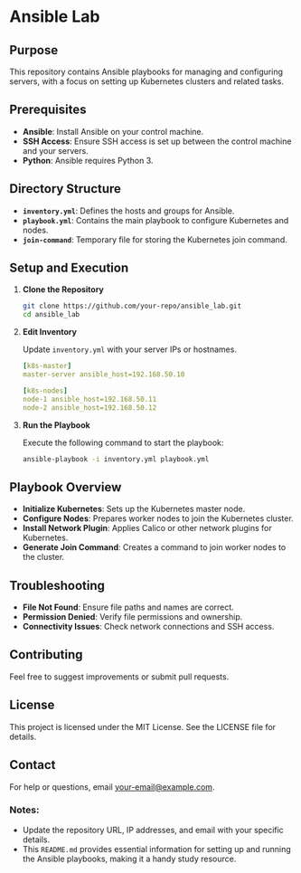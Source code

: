 # Ansible Lab

## Purpose

This repository contains Ansible playbooks for managing and configuring servers, with a focus on setting up Kubernetes clusters and related tasks.

## Prerequisites

- **Ansible**: Install Ansible on your control machine. 
- **SSH Access**: Ensure SSH access is set up between the control machine and your servers.
- **Python**: Ansible requires Python 3.

## Directory Structure

- **`inventory.yml`**: Defines the hosts and groups for Ansible.
- **`playbook.yml`**: Contains the main playbook to configure Kubernetes and nodes.
- **`join-command`**: Temporary file for storing the Kubernetes join command.

## Setup and Execution

1. **Clone the Repository**

   ```bash
   git clone https://github.com/your-repo/ansible_lab.git
   cd ansible_lab
   ```

2. **Edit Inventory**

   Update `inventory.yml` with your server IPs or hostnames.

   ```yaml
   [k8s-master]
   master-server ansible_host=192.168.50.10

   [k8s-nodes]
   node-1 ansible_host=192.168.50.11
   node-2 ansible_host=192.168.50.12
   ```

3. **Run the Playbook**

   Execute the following command to start the playbook:

   ```bash
   ansible-playbook -i inventory.yml playbook.yml
   ```

## Playbook Overview

- **Initialize Kubernetes**: Sets up the Kubernetes master node.
- **Configure Nodes**: Prepares worker nodes to join the Kubernetes cluster.
- **Install Network Plugin**: Applies Calico or other network plugins for Kubernetes.
- **Generate Join Command**: Creates a command to join worker nodes to the cluster.

## Troubleshooting

- **File Not Found**: Ensure file paths and names are correct.
- **Permission Denied**: Verify file permissions and ownership.
- **Connectivity Issues**: Check network connections and SSH access.

## Contributing

Feel free to suggest improvements or submit pull requests.

## License

This project is licensed under the MIT License. See the LICENSE file for details.

## Contact

For help or questions, email [your-email@example.com](mailto:your-email@example.com).

### Notes:
- Update the repository URL, IP addresses, and email with your specific details.
- This `README.md` provides essential information for setting up and running the Ansible playbooks, making it a handy study resource.